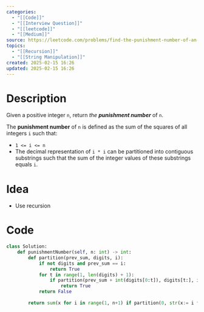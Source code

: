 ```yaml
---
categories:
  - "[[Code]]"
  - "[[Interview Question]]"
  - "[[leetcode]]"
  - "[[Medium]]"
source: https://leetcode.com/problems/find-the-punishment-number-of-an-integer
topics:
  - "[[Recursion]]"
  - "[[String Manipulation]]"
created: 2025-02-15 16:26
updated: 2025-02-15 16:26
---
```

# Description
Given a positive integer `n`, return _the **punishment number**_ of `n`.

The **punishment number** of `n` is defined as the sum of the squares of all integers `i` such that:

- `1 <= i <= n`
- The decimal representation of `i * i` can be partitioned into contiguous substrings such that the sum of the integer values of these substrings equals `i`.
# Idea 
- Use recursion
# Code
```python
class Solution:
    def punishmentNumber(self, n: int) -> int:
        def partition(prev_sum, digits, i):
            if not digits and prev_sum == i:
                return True
            for t in range(1, len(digits) + 1):
                if partition(prev_sum + int(digits[0:t]), digits[t:], i):
                    return True
            return False
        
        return sum(x for i in range(1, n+1) if partition(0, str(x:= i * i), i))
```